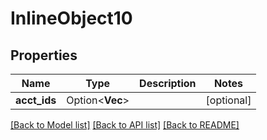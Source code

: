 # InlineObject10

## Properties

Name | Type | Description | Notes
------------ | ------------- | ------------- | -------------
**acct_ids** | Option<**Vec<String>**> |  | [optional]

[[Back to Model list]](../README.md#documentation-for-models) [[Back to API list]](../README.md#documentation-for-api-endpoints) [[Back to README]](../README.md)


